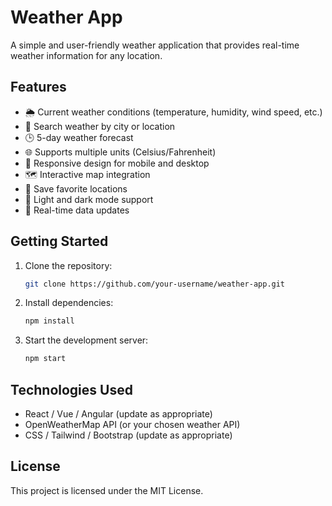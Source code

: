 # Weather App

A simple and user-friendly weather application that provides real-time weather information for any location.

## Features

- 🌦️ Current weather conditions (temperature, humidity, wind speed, etc.)
- 📍 Search weather by city or location
- 🕒 5-day weather forecast
- 🌐 Supports multiple units (Celsius/Fahrenheit)
- 📱 Responsive design for mobile and desktop
- 🗺️ Interactive map integration
- 💾 Save favorite locations
- 🌙 Light and dark mode support
- 🔄 Real-time data updates

## Getting Started

1. Clone the repository:
   ```sh
   git clone https://github.com/your-username/weather-app.git
   ```
2. Install dependencies:
   ```sh
   npm install
   ```
3. Start the development server:
   ```sh
   npm start
   ```

## Technologies Used

- React / Vue / Angular (update as appropriate)
- OpenWeatherMap API (or your chosen weather API)
- CSS / Tailwind / Bootstrap (update as appropriate)

## License

This project is licensed under the MIT License.